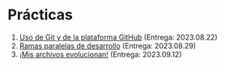 # Prácticas

1. [Uso de Git y de la plataforma GitHub](./1/README.md) (Entrega: 2023.08.22)
2. [Ramas paralelas de desarrollo](./2/README.md) (Entrega: 2023.08.29)
3. [¡Mis archivos evolucionan!](./3/README.md) (Entrega: 2023.09.12)
<!-- 3. [Ignorando archivos innecesarios](./3/README.md) (Entrega: 2021.xx.xx) -->
